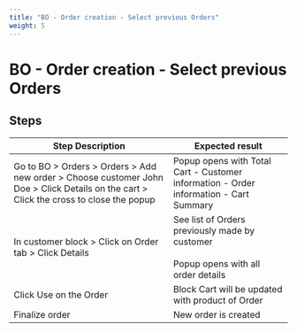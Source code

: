 ```yaml
---
title: "BO - Order creation - Select previous Orders"
weight: 5
---
```


# BO - Order creation - Select previous Orders
## Steps
| Step Description | Expected result |
| ----- | ----- |
| Go to BO > Orders > Orders > Add new order > Choose customer John Doe > Click Details on the cart > Click the cross to close the popup | Popup opens with Total Cart - Customer information - Order information - Cart Summary |
| In customer block > Click on Order tab > Click Details | See list of Orders previously made by customer<br><br>Popup opens with all order details |
| Click Use on the Order | Block Cart will be updated with product of Order |
| Finalize order | New order is created |
